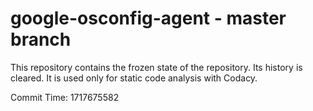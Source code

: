 # google-osconfig-agent - master branch

This repository contains the frozen state of the repository.
Its history is cleared. It is used only for static code
analysis with Codacy.

Commit Time: 1717675582